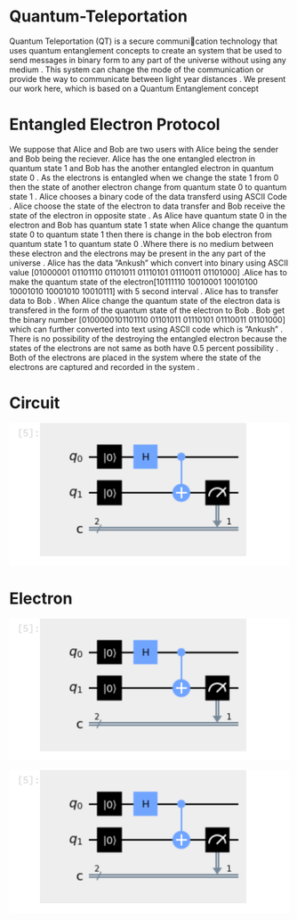 # Quantum-Teleportation

Quantum Teleportation (QT) is a secure communication technology that uses quantum entanglement concepts to
create an system that be used to send messages in binary form to
any part of the universe without using any medium . This system
can change the mode of the communication or provide the way
to communicate between light year distances . We present our
work here, which is based on a Quantum Entanglement concept


# Entangled Electron Protocol

We suppose that Alice and Bob are two users with Alice
being the sender and Bob being the reciever. Alice has the one
entangled electron in quantum state 1 and Bob has the another
entangled electron in quantum state 0 . As the electrons is
entangled when we change the state 1 from 0 then the state
of another electron change from quantum state 0 to quantum
state 1 . Alice chooses a binary code of the data transferd
using ASCII Code . Alice choose the state of the electron
to data transfer and Bob receive the state of the electron in
opposite state . As Alice have quantum state 0 in the electron
and Bob has quantum state 1 state when Alice change the
quantum state 0 to quantum state 1 then there is change in the
bob electron from quantum state 1 to quantum state 0 .Where
there is no medium between these electron and the electrons
may be present in the any part of the universe . Alice has
the data ”Ankush” which convert into binary using ASCII
value [01000001 01101110 01101011 01110101 01110011
01101000] .Alice has to make the quantum state of the
electron[10111110 10010001 10010100 10001010 10001010
10010111] with 5 second interval . Alice has to transfer
data to Bob . When Alice change the quantum state of the
electron data is transfered in the form of the quantum state of
the electron to Bob . Bob get the binary number [0100000101101110 01101011 01110101 01110011 01101000] which
can further converted into text using ASCII code which is
”Ankush” . There is no possibility of the destroying the
entangled electron because the states of the electrons are
not same as both have 0.5 percent possibility . Both of the
electrons are placed in the system where the state of the
electrons are captured and recorded in the system .

# Circuit

<a href="" target="_blank"> <img src=https://github.com/AnkushVerma000/Quantum-Teleportation/blob/main/Screenshot%202023-03-10%20014523.png> </a>

# Electron

<a href="" target="_blank"> <img src=https://github.com/AnkushVerma000/Quantum-Teleportation/blob/main/Screenshot%202023-03-10%20014523.png> </a>

<a href="" target="_blank"> <img src=https://github.com/AnkushVerma000/Quantum-Teleportation/blob/main/Screenshot%202023-03-10%20014523.png> </a>



